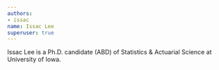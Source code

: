 ```yaml
---
authors:
- issac
name: Issac Lee
superuser: true
---
```


Issac Lee is a Ph.D. candidate (ABD) of Statistics & Actuarial Science at University of Iowa.
